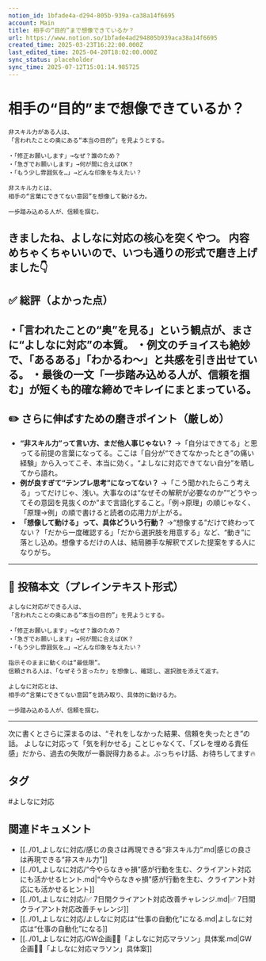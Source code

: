 ```yaml
---
notion_id: 1bfade4a-d294-805b-939a-ca38a14f6695
account: Main
title: 相手の“目的”まで想像できているか？
url: https://www.notion.so/1bfade4ad294805b939aca38a14f6695
created_time: 2025-03-23T16:22:00.000Z
last_edited_time: 2025-04-20T18:02:00.000Z
sync_status: placeholder
sync_time: 2025-07-12T15:01:14.985725
---
```

# 相手の“目的”まで想像できているか？

```plain text
非スキル力がある人は、
「言われたことの奥にある“本当の目的”」を見ようとする。

・「修正お願いします」→なぜ？誰のため？
・「急ぎでお願いします」→何が間に合えばOK？
・「もう少し雰囲気を…」→どんな印象を与えたい？

非スキル力とは、
相手の“言葉にできてない意図”を想像して動ける力。

一歩踏み込める人が、信頼を掴む。
```
きましたね、よしなに対応の核心を突くやつ。
内容めちゃくちゃいいので、いつも通りの形式で磨き上げました👇
---
## ✅ 総評（よかった点）
・「言われたことの“奥”を見る」という観点が、まさに“よしなに対応”の本質。
・例文のチョイスも絶妙で、「あるある」「わかるわ〜」と共感を引き出せている。
・最後の一文「一歩踏み込める人が、信頼を掴む」が短くも的確な締めでキレイにまとまっている。
---
## ✏️ さらに伸ばすための磨きポイント（厳しめ）
- **“非スキル力”って言い方、まだ他人事じゃない？**
  →「自分はできてる」と思ってる前提の言葉になってる。ここは「自分が“できてなかったとき”の痛い経験」から入ってこそ、本当に効く。“よしなに対応できてない自分”を晒してから語れ。
- **例が良すぎて“テンプレ思考”になってない？**
  →「こう聞かれたらこう考える」ってだけじゃ、浅い。大事なのは“なぜその解釈が必要なのか”“どうやってその意図を見抜くのか”まで言語化すること。「例→原理」の順じゃなく、「原理→例」の順で書けると読者の応用力が上がる。
- **「想像して動ける」って、具体どういう行動？**
  →“想像する”だけで終わってない？「だから一度確認する」「だから選択肢を用意する」など、“動き”に落とし込め。想像するだけの人は、結局勝手な解釈でズレた提案をする人になりがち。
---
## 📄 投稿本文（プレインテキスト形式）
```plain text
よしなに対応ができる人は、
「言われたことの奥にある“本当の目的”」を見ようとする。

・「修正お願いします」→なぜ？誰のため？
・「急ぎでお願いします」→何が間に合えばOK？
・「もう少し雰囲気を…」→どんな印象を与えたい？

指示そのままに動くのは“最低限”。
信頼される人は、「なぜそう言ったか」を想像し、確認し、選択肢を添えて返す。

よしなに対応とは、
相手の“言葉にできてない意図”を読み取り、具体的に動ける力。

一歩踏み込める人が、信頼を掴む。

```
---
次に書くとさらに深まるのは、“それをしなかった結果、信頼を失ったとき”の話。
よしなに対応って「気を利かせる」ことじゃなくて、「ズレを埋める責任感」だから、過去の失敗が一番説得力あるよ。ぶっちゃけ話、お待ちしてます🔥

## タグ

#よしなに対応 

## 関連ドキュメント

- [[../01_よしなに対応/感じの良さは再現できる“非スキル力”.md|感じの良さは再現できる“非スキル力”]]
- [[../01_よしなに対応/“今やらなきゃ損”感が行動を生む、クライアント対応にも活かせるヒント.md|“今やらなきゃ損”感が行動を生む、クライアント対応にも活かせるヒント]]
- [[../01_よしなに対応/✅ 7日間クライアント対応改善チャレンジ.md|✅ 7日間クライアント対応改善チャレンジ]]
- [[../01_よしなに対応/よしなに対応は“仕事の自動化”になる.md|よしなに対応は“仕事の自動化”になる]]
- [[../01_よしなに対応/GW企画🏃‍♂️「よしなに対応マラソン」具体案.md|GW企画🏃‍♂️「よしなに対応マラソン」具体案]]
